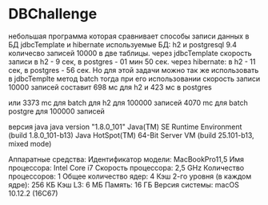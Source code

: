 # DBChallenge
небольшая программа которая сравнивает способы записи данных в БД jdbcTemplate и hibernate
используемые БД: h2 и postgresql 9.4
количесво записей 10000 в две таблицы.
через jdbcTemplate скорость записи в h2 - 9 сек, в postgres - 01 мин 50 сек. 
через hibernate: в h2 - 11 сек, в postgres - 56 сек.
Но для этой задачи можно так же использовать в jdbcTemplte метод batch
тогда при его использовании скорость записи 10000 записей составит 698 мс для h2 и 423 мс в postgres

или     3373 mc для batch для h2 для 100000 записей
        4070 mc для batch postgre для 100000 записей

версия java 
  java version "1.8.0_101"
  Java(TM) SE Runtime Environment (build 1.8.0_101-b13)
  Java HotSpot(TM) 64-Bit Server VM (build 25.101-b13, mixed mode)

Аппаратные средства:
  Идентификатор модели:	MacBookPro11,5
  Имя процессора:	Intel Core i7
  Скорость процессора:	2,5 GHz
  Количество процессоров:	1
  Общее количество ядер:	4
  Кэш 2-го уровня (в каждом ядре):	256 КБ
  Кэш L3:	6 МБ
  Память:	16 ГБ
  Версия системы:	macOS 10.12.2 (16C67)
